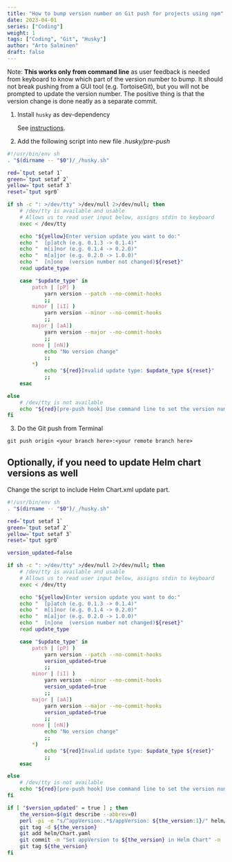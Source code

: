 ```yaml
---
title: "How to bump version number on Git push for projects using npm"
date: 2023-04-01
series: ["Coding"]
weight: 1
tags: ["Coding", "Git", "Husky"]
author: "Arto Salminen"
draft: false
---
```


Note: **This works only from command line** as user feedback is needed from keyboard to know which part of the version number to bump. It should not break pushing from a GUI tool (e.g. TortoiseGit), but you will not be prompted to update the version number. The positive thing is that the version change is done neatly as a separate commit.

1. Install `husky` as dev-dependency

   See [instructions](https://typicode.github.io/husky/#/?id=install).

2. Add the following script into new file _.husky/pre-push_

```bash
#!/usr/bin/env sh
. "$(dirname -- "$0")/_/husky.sh"

red=`tput setaf 1`
green=`tput setaf 2`
yellow=`tput setaf 3`
reset=`tput sgr0`

if sh -c ": >/dev/tty" >/dev/null 2>/dev/null; then
    # /dev/tty is available and usable
    # Allows us to read user input below, assigns stdin to keyboard
    exec < /dev/tty

    echo "${yellow}Enter version update you want to do:"
    echo "  [p]atch (e.g. 0.1.3 -> 0.1.4)"
    echo "  m[i]nor (e.g. 0.1.4 -> 0.2.0)"
    echo "  m[a]jor (e.g. 0.2.0 -> 1.0.0)"
    echo "  [n]one  (version number not changed)${reset}"
    read update_type

    case "$update_type" in
        patch | [pP] )
            yarn version --patch --no-commit-hooks
            ;;
        minor | [iI] )
            yarn version --minor --no-commit-hooks
            ;;
        major | [aA])
            yarn version --major --no-commit-hooks
            ;;
        none | [nN])
            echo "No version change"
            ;;
        *)
            echo "${red}Invalid update type: $update_type ${reset}"
            ;;
    esac

else
    # /dev/tty is not available
    echo "${red}[pre-push hook] Use command line to set the version number on push${reset}"
fi
```

3. Do the Git push from Terminal

`git push origin <your branch here>:<your remote branch here>`

## Optionally, if you need to update Helm chart versions as well

Change the script to include Helm Chart.xml update part.

```bash
#!/usr/bin/env sh
. "$(dirname -- "$0")/_/husky.sh"

red=`tput setaf 1`
green=`tput setaf 2`
yellow=`tput setaf 3`
reset=`tput sgr0`

version_updated=false

if sh -c ": >/dev/tty" >/dev/null 2>/dev/null; then
    # /dev/tty is available and usable
    # Allows us to read user input below, assigns stdin to keyboard
    exec < /dev/tty

    echo "${yellow}Enter version update you want to do:"
    echo "  [p]atch (e.g. 0.1.3 -> 0.1.4)"
    echo "  m[i]nor (e.g. 0.1.4 -> 0.2.0)"
    echo "  m[a]jor (e.g. 0.2.0 -> 1.0.0)"
    echo "  [n]one  (version number not changed)${reset}"
    read update_type

    case "$update_type" in
        patch | [pP] )
            yarn version --patch --no-commit-hooks
            version_updated=true
            ;;
        minor | [iI] )
            yarn version --minor --no-commit-hooks
            version_updated=true
            ;;
        major | [aA])
            yarn version --major --no-commit-hooks
            version_updated=true
            ;;
        none | [nN])
            echo "No version change"
            ;;
        *)
            echo "${red}Invalid update type: $update_type ${reset}"
            ;;
    esac

else
    # /dev/tty is not available
    echo "${red}[pre-push hook] Use command line to set the version number on push${reset}"
fi

if [ "$version_updated" = true ] ; then
    the_version=$(git describe --abbrev=0)
    perl -pi -e "s/^appVersion:.*$/appVersion: ${the_version:1}/" helm/Chart.yaml
    git tag -d ${the_version}
    git add helm/Chart.yaml
    git commit -m "Set appVersion to ${the_version} in Helm Chart" -n
    git tag ${the_version}
fi
```

